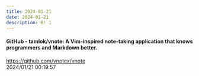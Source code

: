 ```yaml
---
title: 2024-01-21
date: 2024-01-21
description: B! 1
---
```


#### GitHub - tamlok/vnote: A Vim-inspired note-taking application that knows programmers and Markdown better.
https://github.com/vnotex/vnote<br>
2024/01/21 00:19:57<br>


